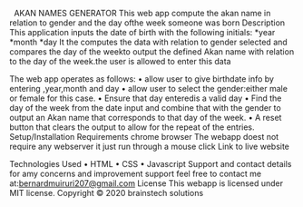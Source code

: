  
AKAN NAMES GENERATOR
This web app compute the akan name in relation to gender and the day ofthe week someone was born
Description
This application inputs the date of birth with the following initials:  *year *month *day It the computes the data with relation to gender selected and compares the day of the weekto output the defined Akan name with relation to the day of the week.the user is allowed to enter this data

The web app operates as follows:
    • allow user to give birthdate info by entering ,year,month and day
    • allow user to select the gender:either male or female for this case.
    • Ensure that day enteredis a valid day
    • Find the day of the week from the date input and combine that with the gender to output an Akan name that corresponds to that day of the week.
    • A reset button that clears the output to allow for the repeat of the entries.
Setup/Installation Requirements
chrome browser The webapp doest not require any webserver it just run through a mouse click
Link to live website
   
  
Technologies Used
    • HTML
    • CSS
    • Javascript
Support and contact details
for amy concerns and improvement support feel free to contact me at:bernardmuiruri207@gmail.com
License
This webapp is licensed under MIT license. Copyright © 2020 brainstech solutions
